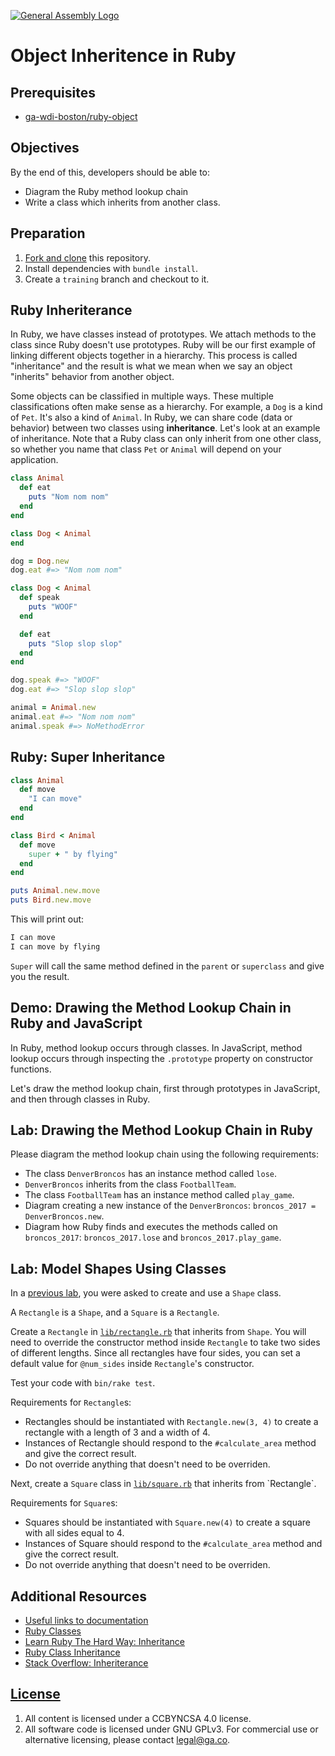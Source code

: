 [![General Assembly Logo](https://camo.githubusercontent.com/1a91b05b8f4d44b5bbfb83abac2b0996d8e26c92/687474703a2f2f692e696d6775722e636f6d2f6b6538555354712e706e67)](https://generalassemb.ly/education/web-development-immersive)

# Object Inheritence in Ruby

## Prerequisites

- [ga-wdi-boston/ruby-object](https://git.generalassemb.ly/ga-wdi-boston/ruby-object)

## Objectives

By the end of this, developers should be able to:

- Diagram the Ruby method lookup chain
- Write a class which inherits from another class.

## Preparation

1. [Fork and clone](https://git.generalassemb.ly/ga-wdi-boston/meta/wiki/ForkAndClone)
    this repository.
1. Install dependencies with `bundle install`.
1. Create a `training` branch and checkout to it.

## Ruby Inheriterance

In Ruby, we have classes instead of prototypes. We attach methods to the class
since Ruby doesn't use prototypes. Ruby will be our first example of linking
different objects together in a hierarchy. This process is called "inheritance"
and the result is what we mean when we say an object "inherits" behavior from
another object.

Some objects can be classified in multiple ways. These multiple classifications
often make sense as a hierarchy. For example, a `Dog` is a kind of `Pet`. It's
also a kind of `Animal`. In Ruby, we can share code (data or behavior) between
two classes using **inheritance**. Let's look at an example of inheritance. Note
that a Ruby class can only inherit from one other class, so whether you name
that class `Pet` or `Animal` will depend on your application.

```ruby
class Animal
  def eat
    puts "Nom nom nom"
  end
end

class Dog < Animal
end

dog = Dog.new
dog.eat #=> "Nom nom nom"

class Dog < Animal
  def speak
    puts "WOOF"
  end

  def eat
    puts "Slop slop slop"
  end
end

dog.speak #=> "WOOF"
dog.eat #=> "Slop slop slop"

animal = Animal.new
animal.eat #=> "Nom nom nom"
animal.speak #=> NoMethodError
```

## Ruby: Super Inheritance

```ruby
class Animal
  def move
    "I can move"
  end
end

class Bird < Animal
  def move
    super + " by flying"
  end
end

puts Animal.new.move
puts Bird.new.move
```

This will print out:

```bash
I can move
I can move by flying
```

`Super` will call the same method defined in the `parent` or `superclass` and
give you the result.

## Demo: Drawing the Method Lookup Chain in Ruby and JavaScript

In Ruby, method lookup occurs through classes. In JavaScript, method lookup
occurs through inspecting the `.prototype` property on constructor functions.

Let's draw the method lookup chain, first through prototypes in JavaScript, and
then through classes in Ruby.

## Lab: Drawing the Method Lookup Chain in Ruby

Please diagram the method lookup chain using the following requirements:

- The class `DenverBroncos` has an instance method called `lose`.
- `DenverBroncos` inherits from the class `FootballTeam`.
- The class `FootballTeam` has an instance method called `play_game`.
- Diagram creating a new instance of the `DenverBroncos`: `broncos_2017 =
    DenverBroncos.new`.
- Diagram how Ruby finds and executes the methods called on `broncos_2017`:
    `broncos_2017.lose` and `broncos_2017.play_game`.

## Lab: Model Shapes Using Classes

In a [previous
lab](https://git.generalassemb.ly/ga-wdi-boston/ruby-object#lab-creating-a-shape-class),
you were asked to create and use a `Shape` class.

A `Rectangle` is a `Shape`, and a `Square` is a `Rectangle`.

Create a `Rectangle` in [`lib/rectangle.rb`](lib/rectangle.rb) that inherits
from `Shape`. You will need to override the constructor method inside
`Rectangle` to take two sides of different lengths. Since all rectangles have
four sides, you can set a default value for `@num_sides` inside `Rectangle`'s
constructor.

Test your code with `bin/rake test`.

Requirements for `Rectangle`s:

- Rectangles should be instantiated with `Rectangle.new(3, 4)` to create a
    rectangle with a length of 3 and a width of 4.
- Instances of Rectangle should respond to the `#calculate_area` method and
    give the correct result.
- Do not override anything that doesn't need to be overriden.

Next, create a `Square` class in [`lib/square.rb`](lib/square.rb`) that inherits
from `Rectangle`.

Requirements for `Square`s:

- Squares should be instantiated with `Square.new(4)` to create a square with
    all sides equal to 4.
- Instances of Square should respond to the `#calculate_area` method and give the
    correct result.
- Do not override anything that doesn't need to be overriden.

## Additional Resources

- [Useful links to documentation](https://www.ruby-lang.org/en/documentation/)
- [Ruby Classes](http://www.zenruby.info/2016/06/ruby-classes.html)
- [Learn Ruby The Hard Way: Inheritance](https://learnrubythehardway.org/book/ex44.html)
- [Ruby Class Inheritance](https://launchschool.com/books/oo_ruby/read/inheritance)
- [Stack Overflow: Inheriterance](http://stackoverflow.com/questions/15754768/when-do-we-use-ruby-module-vs-using-class-composition)

## [License](LICENSE)

1. All content is licensed under a CC­BY­NC­SA 4.0 license.
1. All software code is licensed under GNU GPLv3. For commercial use or
    alternative licensing, please contact legal@ga.co.
